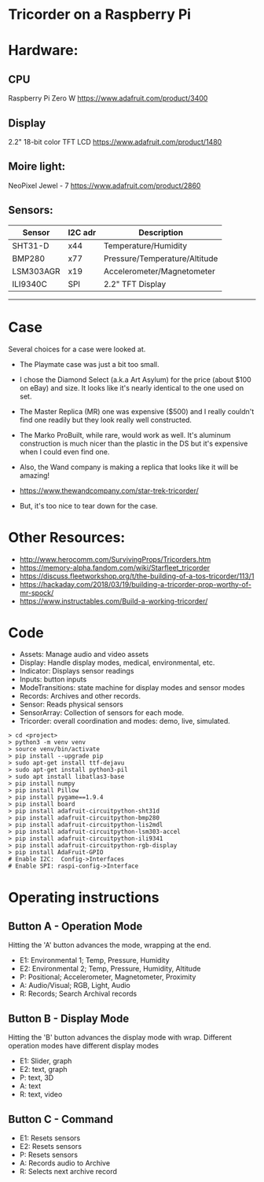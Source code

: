 # Tricorder on a Raspberry Pi

# Hardware:
## CPU
Raspberry Pi Zero W
https://www.adafruit.com/product/3400

## Display
2.2" 18-bit color TFT LCD
https://www.adafruit.com/product/1480

## Moire light:
NeoPixel Jewel - 7
https://www.adafruit.com/product/2860

## Sensors:
| Sensor | I2C adr | Description |
| ------ | -----| ---------------|
| SHT31-D | x44 | Temperature/Humidity |
| BMP280 | x77 | Pressure/Temperature/Altitude |
| LSM303AGR | x19 | Accelerometer/Magnetometer |
| ILI9340C | SPI | 2.2" TFT Display|

---
# Case
Several choices for a case were looked at.
- The Playmate case was just a bit too small.
- I chose the Diamond Select (a.k.a Art Asylum) for the price (about $100 on eBay) and size.
It looks like it's nearly identical to the one used on set.
- The Master Replica (MR) one was expensive ($500) and I really couldn't find one readily 
but they look really well constructed.
- The Marko ProBuilt, while rare, would work as well.  It's aluminum construction is much nicer than the plastic in the DS but it's expensive when I could even find one. 

- Also, the Wand company is making a replica that looks like it will be amazing!
- https://www.thewandcompany.com/star-trek-tricorder/
- But, it's too nice to tear down for the case.

# Other Resources:
- http://www.herocomm.com/SurvivingProps/Tricorders.htm
- https://memory-alpha.fandom.com/wiki/Starfleet_tricorder
- https://discuss.fleetworkshop.org/t/the-building-of-a-tos-tricorder/113/1
- https://hackaday.com/2018/03/19/building-a-tricorder-prop-worthy-of-mr-spock/
- https://www.instructables.com/Build-a-working-tricorder/


# Code
- Assets: Manage audio and video assets
- Display: Handle display modes, medical, environmental, etc.
- Indicator: Displays sensor readings
- Inputs: button inputs
- ModeTransitions: state machine for display modes and sensor modes
- Records: Archives and other records.
- Sensor: Reads physical sensors
- SensorArray: Collection of sensors for each mode.
- Tricorder: overall coordination and modes: demo, live, simulated.

```
> cd <project>
> python3 -m venv venv
> source venv/bin/activate
> pip install --upgrade pip
> sudo apt-get install ttf-dejavu
> sudo apt-get install python3-pil
> sudo apt install libatlas3-base
> pip install numpy
> pip install Pillow
> pip install pygame==1.9.4
> pip install board
> pip install adafruit-circuitpython-sht31d
> pip install adafruit-circuitpython-bmp280
> pip install adafruit-circuitpython-lis2mdl
> pip install adafruit-circuitpython-lsm303-accel
> pip install adafruit-circuitpython-ili9341
> pip install adafruit-circuitpython-rgb-display
> pip install AdaFruit-GPIO
# Enable I2C:  Config->Interfaces
# Enable SPI: raspi-config->Interface
```


# Operating instructions
## Button A - Operation Mode
Hitting the 'A' button advances the mode, wrapping at the end.
- E1: Environmental 1; Temp, Pressure, Humidity
- E2: Environmental 2; Temp, Pressure, Humidity, Altitude
- P: Positional; Accelerometer, Magnetometer, Proximity
- A: Audio/Visual; RGB, Light, Audio
- R: Records; Search Archival records

## Button B - Display Mode
Hitting the 'B' button advances the display mode with wrap. 
Different operation modes have different display modes
- E1: Slider, graph
- E2: text, graph
- P: text, 3D
- A: text
- R: text, video

## Button C - Command
- E1: Resets sensors
- E2: Resets sensors
- P: Resets sensors
- A: Records audio to Archive
- R: Selects next archive record

